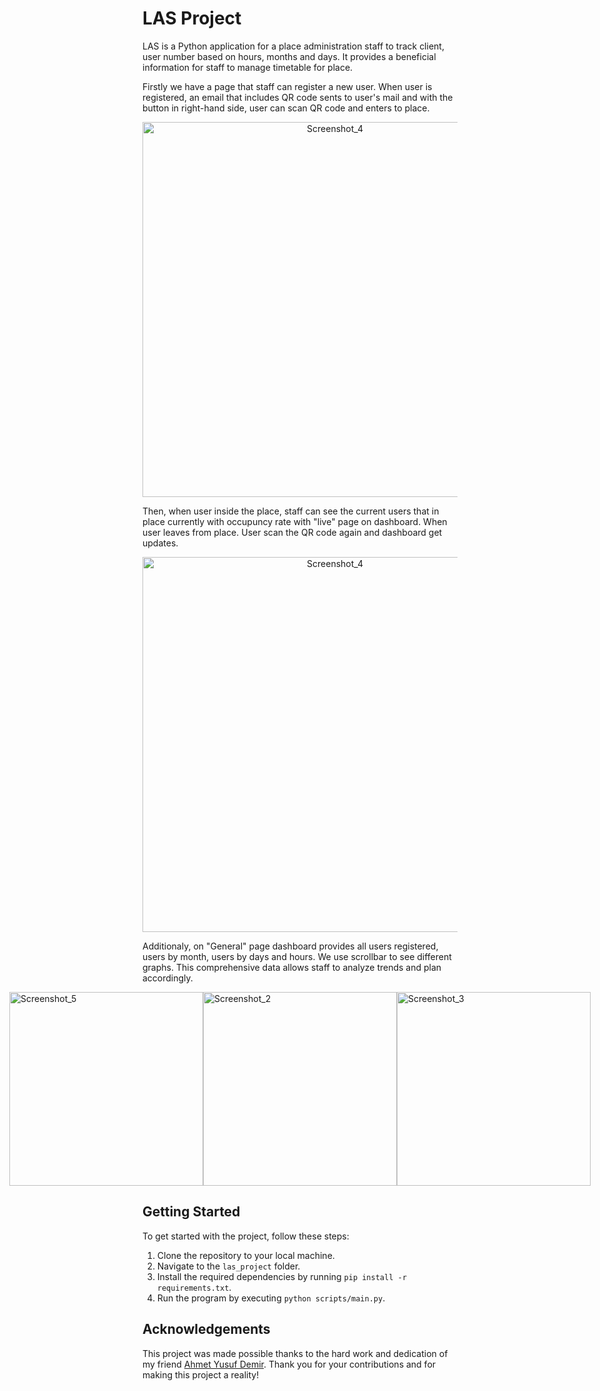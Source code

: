 # LAS Project
LAS is a Python application for a place administration staff to track client, user number based on hours, months and days. It provides a beneficial information for staff to manage timetable for place.

Firstly we have a page that staff can register a new user. When user is registered, an email that includes QR code sents to user's mail and with the button in right-hand side, user can scan QR code and enters to place.
<div style="text-align:center;">
    <img src="https://github.com/cankromo/LAS/assets/117471464/0c2e0845-aa49-4aae-8a32-873d8fa57063" alt="Screenshot_4" width="600">
</div>

Then, when user inside the place, staff can see the current users that in place currently with occupuncy rate with "live" page on dashboard. When user leaves from place. User scan the QR code again and dashboard get updates.

<div style="text-align:center;">
    <img src="https://github.com/cankromo/LAS/assets/117471464/38d47272-e648-41a0-aa42-4d4520d0d246" alt="Screenshot_4" width="600">
</div>

Additionaly, on "General" page dashboard provides all users registered, users by month, users by days and hours. We use scrollbar to see different graphs. This comprehensive data allows staff to analyze trends and plan accordingly.  


<div style="display:flex; justify-content:center;">
    <img src="https://github.com/cankromo/LAS/assets/117471464/00f3aea1-d2ab-4ee5-a6f0-262f7ef7c17d" alt="Screenshot_5" width="310">
    <img src="https://github.com/cankromo/LAS/assets/117471464/2860570d-d18a-4de9-8f28-a8050374d055" alt="Screenshot_2" width="310">
    <img src="https://github.com/cankromo/LAS/assets/117471464/64a6bd59-c31f-44c7-9add-4131f11ebe2a" alt="Screenshot_3" width="310">
</div>

## Getting Started

To get started with the project, follow these steps:

1. Clone the repository to your local machine.
2. Navigate to the `las_project` folder.
3. Install the required dependencies by running `pip install -r requirements.txt`.
4. Run the program by executing `python scripts/main.py`.



## Acknowledgements

This project was made possible thanks to the hard work and dedication of my friend [Ahmet Yusuf Demir](https://github.com/ahmetdem). Thank you for your contributions and for making this project a reality!

